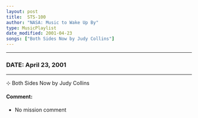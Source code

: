 ```yaml
---
layout: post
title:  STS-100
author: "NASA: Music to Wake Up By"
type: MusicPlaylist
date_modified: 2001-04-23
songs: ["Both Sides Now by Judy Collins"]
---
```


----
### DATE: April 23, 2001
----
⊹ Both Sides Now by Judy Collins

#### Comment:
* No mission comment



<br/>
<center>
	<a target="_blank"
	   href="https://twitter.com/intent/tweet?hashtags=Space,NASA,Playlist,NASAWakeupCalls,SpaceProgram&text={{ page.author}}, '{{ page.songs.first }}' {{ page.title }}, {{ page.date | date: '%B %d, %Y' }}. {{ site.url }}{{ page.url }}&via=nasawakeupcalls"><i class="fab fa-twitter" alt="Tweet this page" style="font-size: 1.3em;"></i></a>
	&nbsp; 	<i class="fas fa-user-astronaut" style="font-size: 1.5em;"></i> &nbsp;
    <a id="custom_amazon_link"
       type="amzn" search="#"
       category="popular music">
    <i class="fab fa-amazon" style="font-size: 1.3em;"></i></a>
</center>

<!-- Randomly resolve an individual entry from a song array -->
<script src="/assets/javascript/seedrandom.min.js"></script>
<script>
  var wake_me_up = ["Both Sides Now by Judy Collins"];
  var prng = new Math.seedrandom();
  function randomSong() {
    song = wake_me_up[Math.floor(Math.random() * wake_me_up.length)];
    var amazon_link = document.getElementById("custom_amazon_link");
    amazon_link.setAttribute("search", song);
  }
  window.onload = randomSong();
</script>
